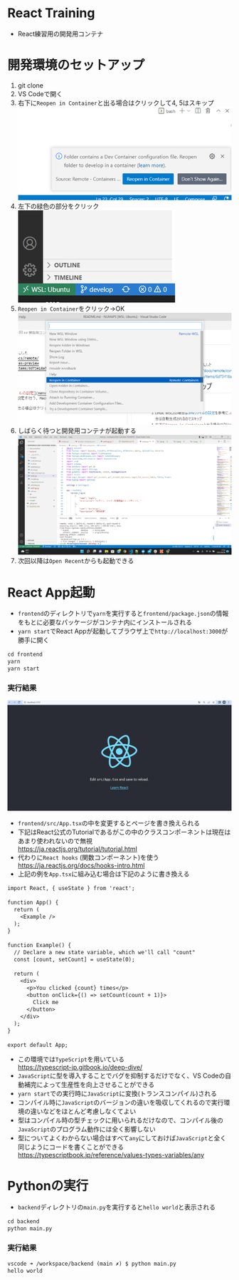 # React Training
- React練習用の開発用コンテナ

# 開発環境のセットアップ
1. git clone
1. VS Codeで開く
1. 右下に`Reopen in Container`と出る場合はクリックして4, 5はスキップ  
![Image 3](images/3.png)
1. 左下の緑色の部分をクリック  
![Image 1](images/1.png)
1. `Reopen in Container`をクリック→OK  
![Image 2](images/2.png)
1. しばらく待つと開発用コンテナが起動する  
![Image 4](images/4.png)
1. 次回以降は`Open Recent`からも起動できる

# React App起動
- `frontend`のディレクトリで`yarn`を実行すると`frontend/package.json`の情報をもとに必要なパッケージがコンテナ内にインストールされる
- `yarn start`でReact Appが起動してブラウザ上で`http://localhost:3000`が勝手に開く
```
cd frontend
yarn
yarn start
```
### 実行結果
![Image 5](images/5.png)
- `frontend/src/App.tsx`の中を変更するとページを書き換えられる
- 下記はReact公式のTutorialであるがこの中のクラスコンポーネントは現在はあまり使われないので無視  
https://ja.reactjs.org/tutorial/tutorial.html
- 代わりに`React hooks` (関数コンポーネント)を使う  
https://ja.reactjs.org/docs/hooks-intro.html
- 上記の例を`App.tsx`に組み込む場合は下記のように書き換える
```
import React, { useState } from 'react';

function App() {
  return (
    <Example />
  );
}

function Example() {
  // Declare a new state variable, which we'll call "count"
  const [count, setCount] = useState(0);

  return (
    <div>
      <p>You clicked {count} times</p>
      <button onClick={() => setCount(count + 1)}>
        Click me
      </button>
    </div>
  );
}

export default App;
```
- この環境では`TypeScript`を用いている    
https://typescript-jp.gitbook.io/deep-dive/
- `JavaScript`に型を導入することでバグを抑制するだけでなく、VS Codeの自動補完によって生産性を向上させることができる
- `yarn start`での実行時に`JavaScript`に変換(トランスコンパイル)される
- コンパイル時に`JavaScript`のバージョンの違いを吸収してくれるので実行環境の違いなどをほとんど考慮しなくてよい
- 型はコンパイル時の型チェックに用いられるだけなので、コンパイル後の`JavaScript`のプログラム動作には全く影響しない
- 型についてよくわからない場合はすべて`any`にしておけば`JavaScript`と全く同じようにコードを書くことができる  
https://typescriptbook.jp/reference/values-types-variables/any


# Pythonの実行
- `backend`ディレクトリの`main.py`を実行すると`hello world`と表示される
```
cd backend
python main.py
```
### 実行結果
```
vscode ➜ /workspace/backend (main ✗) $ python main.py 
hello world
```
